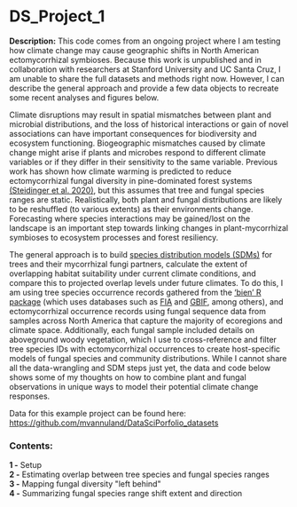 # DS_Project_1

**Description:** This code comes from an ongoing project where I am testing how climate change may cause geographic shifts in North American ectomycorrhizal symbioses. Because this work is unpublished and in collaboration with researchers at Stanford University and UC Santa Cruz, I am unable to share the full datasets and methods right now. However, I can describe the general approach and provide a few data objects to recreate some recent analyses and figures below.

Climate disruptions may result in spatial mismatches between plant and microbial distributions, and the loss of historical interactions or gain of novel associations can have important consequences for biodiversity and ecosystem functioning. Biogeographic mismatches caused by climate change might arise if plants and microbes respond to different climate variables or if they differ in their sensitivity to the same variable. Previous work has shown how climate warming is predicted to reduce ectomycorrhizal fungal diversity in pine-dominated forest systems <a href="https://doi.org/10.1111/jbi.13802">(Steidinger et al. 2020)</a>, but this assumes that tree and fungal species ranges are static. Realistically, both plant and fungal distributions are likely to be reshuffled (to various extents) as their environments change. Forecasting where species interactions may be gained/lost on the landscape is an important step towards linking changes in plant-mycorrhizal symbioses to ecosystem processes and forest resiliency.

The general approach is to build <a href="https://en.wikipedia.org/wiki/Species_distribution_modelling">species distribution models (SDMs)</a> for trees and their mycorrhizal fungi partners, calculate the extent of overlapping habitat suitability under current climate conditions, and compare this to projected overlap levels under future climates. To do this, I am using tree species occurrence records gathered from the <a href="https://doi.org/10.1111/2041-210X.12861">‘bien’ R package</a> (which uses databases such as <a href="https://www.fia.fs.fed.us/tools-data/">FIA</a> and <a href="https://www.gbif.org/">GBIF</a>, among others), and ectomycorrhizal occurrence records using fungal sequence data from samples across North America that capture the majority of ecoregions and climate space. Additionally, each fungal sample included details on aboveground woody vegetation, which I use to cross-reference and filter tree species IDs with ectomycorrhizal occurrences to create host-specific models of fungal species and community distributions. While I cannot share all the data-wrangling and SDM steps just yet, the data and code below shows some of my thoughts on how to combine plant and fungal observations in unique ways to model their potential climate change responses.

Data for this example project can be found here: https://github.com/mvannuland/DataSciPorfolio_datasets

### Contents:
**1   -** Setup
<br>
**2   -** Estimating overlap between tree species and fungal species ranges
<br>
**3   -** Mapping fungal diversity "left behind"
<br>
**4   -** Summarizing fungal species range shift extent and direction
